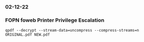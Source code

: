 ### 02-12-22
### FOPN foweb Printer Privilege Escalation



```text
qpdf --decrypt --stream-data=uncompress --compress-streams=n ORIGINAL.pdf NEW.pdf
```
